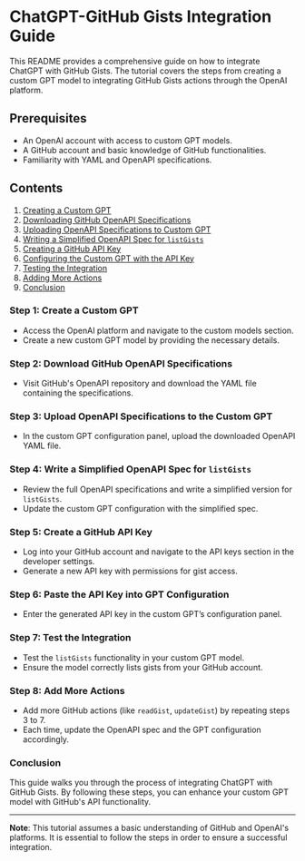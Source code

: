 # ChatGPT-GitHub Gists Integration Guide

This README provides a comprehensive guide on how to integrate ChatGPT with GitHub Gists. The tutorial covers the steps from creating a custom GPT model to integrating GitHub Gists actions through the OpenAI platform.

## Prerequisites
- An OpenAI account with access to custom GPT models.
- A GitHub account and basic knowledge of GitHub functionalities.
- Familiarity with YAML and OpenAPI specifications.

## Contents
1. [Creating a Custom GPT](#step-1-create-a-custom-gpt)
2. [Downloading GitHub OpenAPI Specifications](#step-2-download-github-openapi-specifications)
3. [Uploading OpenAPI Specifications to Custom GPT](#step-3-upload-openapi-specifications-to-the-custom-gpt)
4. [Writing a Simplified OpenAPI Spec for `listGists`](#step-4-write-a-simplified-openapi-spec-for-listgists)
5. [Creating a GitHub API Key](#step-5-create-a-github-api-key)
6. [Configuring the Custom GPT with the API Key](#step-6-paste-the-api-key-into-gpt-configuration)
7. [Testing the Integration](#step-7-test-the-integration)
8. [Adding More Actions](#step-8-add-more-actions)
9. [Conclusion](#conclusion)

### Step 1: Create a Custom GPT
- Access the OpenAI platform and navigate to the custom models section.
- Create a new custom GPT model by providing the necessary details.

### Step 2: Download GitHub OpenAPI Specifications
- Visit GitHub's OpenAPI repository and download the YAML file containing the specifications.

### Step 3: Upload OpenAPI Specifications to the Custom GPT
- In the custom GPT configuration panel, upload the downloaded OpenAPI YAML file.

### Step 4: Write a Simplified OpenAPI Spec for `listGists`
- Review the full OpenAPI specifications and write a simplified version for `listGists`.
- Update the custom GPT configuration with the simplified spec.

### Step 5: Create a GitHub API Key
- Log into your GitHub account and navigate to the API keys section in the developer settings.
- Generate a new API key with permissions for gist access.

### Step 6: Paste the API Key into GPT Configuration
- Enter the generated API key in the custom GPT’s configuration panel.

### Step 7: Test the Integration
- Test the `listGists` functionality in your custom GPT model.
- Ensure the model correctly lists gists from your GitHub account.

### Step 8: Add More Actions
- Add more GitHub actions (like `readGist`, `updateGist`) by repeating steps 3 to 7.
- Each time, update the OpenAPI spec and the GPT configuration accordingly.

### Conclusion
This guide walks you through the process of integrating ChatGPT with GitHub Gists. By following these steps, you can enhance your custom GPT model with GitHub's API functionality.

---

**Note**: This tutorial assumes a basic understanding of GitHub and OpenAI's platforms. It is essential to follow the steps in order to ensure a successful integration.
